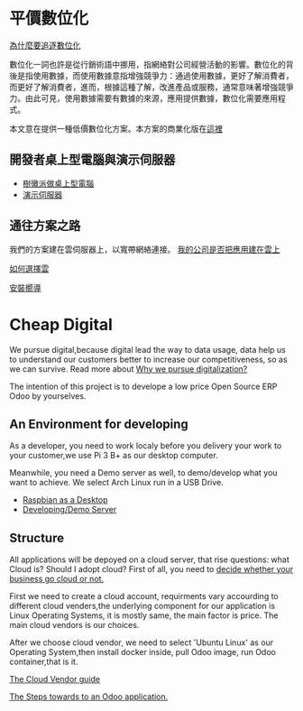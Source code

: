 #  平價數位化

[為什麼要追逐數位化](https://github.com/tacticlink/cheapdigital/wiki/)

數位化一詞也許是從行銷術語中挪用，指網絡對公司經營活動的影響。數位化的背後是指使用數據，而使用數據意指增強競爭力：通過使用數據，更好了解消費者，而更好了解消費者，進而，根據這種了解，改進產品或服務，通常意味著增強競爭力。由此可見，使用數據需要有數據的來源，應用提供數據，數位化需要應用程式。

本文意在提供一種低價數位化方案。本方案的商業化版在[這裡](https://www.tacticlink.com)

## 開發者桌上型電腦與演示伺服器

- [樹黴派做桌上型電腦](https://github.com/tacticlink/cheapdigital/wiki/pi-desktop)
- [演示伺服器](https://github.com/tacticlink/cheapdigital/blob/master/dev/demo-server_zh.md)

## 通往方案之路

我們的方案建在雲伺服器上，以寬帶網絡連接。 [我的公司是否把應用建在雲上](https://github.com/tacticlink/cheapdigital/blob/master/basis/go-cloud_zh.md)

[如何選擇雲](https://github.com/tacticlink/cheapdigital/blob/master/basis/cloud-guide_zh.md)

[安裝嚮導](https://github.com/tacticlink/cheapdigital/blob/master/dev/towards-applications_zh.md)

# Cheap Digital  

We pursue digital,because digital lead the way to data usage, data help us to understand our customers better to increase our competitiveness, so as we can survive. Read more about [Why we pursue digitalization?](https://github.com/tacticlink/cheapdigital/blob/master/basis/pursue-digital.md)

The intention of this project is to develope a low price Open Source ERP Odoo by yourselves. 

## An Environment for developing

As a developer, you need to work localy before you delivery your work to your customer,we use Pi 3 B+ as our desktop computer.

Meanwhile, you need a Demo server as well, to demo/develop what you want to achieve. We select Arch Linux run in a USB Drive.

- [Raspbian as a Desktop](https://github.com/tacticlink/cheapdigital/blob/master/dev/raspbian-desktop.md)
- [Developing/Demo Server](https://github.com/tacticlink/cheapdigital/blob/master/dev/demo-server.md)

## Structure

All applications will be depoyed on a cloud server, that rise questions: what Cloud is? Should I adopt cloud? First of all, you need to [decide whether your business go cloud or not.](https://github.com/tacticlink/cheapdigital/blob/master/basis/go-cloud.md)

First we need to create a cloud account, requirments vary accourding to different cloud venders,the underlying component for our application is Linux Operating Systems, it is mostly same, the main factor is price. The main cloud vendors is our choices.

After we choose cloud vendor, we need to select 'Ubuntu Linux' as our Operating System,then install docker inside, pull Odoo image, run Odoo container,that is it.

[The Cloud Vendor guide](https://github.com/tacticlink/cheapdigital/blob/master/basis/cloud-guide.md)

[The Steps towards to an Odoo application.](https://github.com/tacticlink/cheapdigital/blob/master/dev/towards-applications.md)
